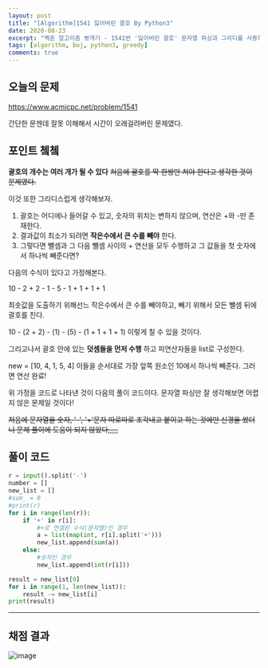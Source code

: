 ```yaml
---
layout: post
title: "[Algorithm]1541 잃어버린 괄호 By Python3"
date: 2020-08-23
excerpt: "백준 알고리즘 뽀개기 - 1541번 '잃어버린 괄호' 문자열 파싱과 그리디를 사용하는 문제 "
tags: [algorithm, boj, python3, greedy]
comments: true
---
```

## 오늘의 문제
<https://www.acmicpc.net/problem/1541>

간단한 문젠데 잘못 이해해서 시간이 오래걸려버린 문제였다.  

## 포인트 쳌쳌
__괄호의 개수는 여러 개가 될 수 있다__ ~~처음에 괄호를 딱 한쌍만 쳐야 한다고 생각한 것이 문제였다.~~

이것 또한 그리디스럽게 생각해보자.  
1. 괄호는 어디에나 들어갈 수 있고, 숫자의 위치는 변하지 않으며, 연산은 +와 -만 존재한다. 
2. 결과값이 최소가 되려면 __작은수에서 큰 수를 빼야__ 한다.
3. 그렇다면 뺄셈과 그 다음 뺄셈 사이의 + 연산을 모두 수행하고 그 값들을 첫 숫자에서 하나씩 빼준다면? 

다음의 수식이 있다고 가정해본다.   

10 - 2 + 2 - 1 - 5 - 1 + 1 + 1 + 1 

최솟값을 도출하기 위해선느 작은수에서 큰 수를 빼야하고, 빼기 위해서 모든 뺄셈 뒤에 괄호를 친다.  

10 - (2 + 2) - (1) - (5) - (1 + 1 + 1 + 1) 이렇게 칠 수 있을 것이다.  

그리고나서 괄호 안에 있는 __덧셈들을 먼저 수행__ 하고 피연산자들을 list로 구성한다.  

new = [10, 4, 1, 5, 4]
이들을 순서대로 가장 앞쪽 원소인 10에서 하나씩 빼준다. 그러면 연산 완료!

위 가정을 코드로 나타낸 것이 다음의 풀이 코드이다. 문자열 파싱만 잘 생각해보면 어렵지 않은 문제일 것이다!

~~처음에 문자열을 숫자, '-', '+'문자 따로따로 조각내고 붙이고 하는 것에만 신경을 썼더니 문제 풀이에 도움이 되지 않았다,,,,,~~

## 풀이 코드 
```python
r = input().split('-')
number = []
new_list = []
#sum_ = 0
#print(r)
for i in range(len(r)):
    if '+' in r[i]:
        #+로 연결된 수식(문자열)인 경우
        a = list(map(int, r[i].split('+')))
        new_list.append(sum(a))
    else:
        #숫자인 경우
        new_list.append(int(r[i]))

result = new_list[0]
for i in range(1, len(new_list)):
    result -= new_list[i]
print(result)

```

---

## 채점 결과

![image](https://user-images.githubusercontent.com/41335539/91181255-acf79600-e723-11ea-8ac3-c7492246eae0.png)
